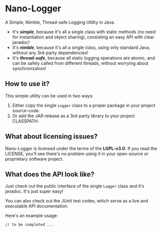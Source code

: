 # Nano-Logger
A Simple, Nimble, Thread-safe Logging Utility in Java.
 - It's ***simple***, because it's all a single class with static methods (no need for instantiation and object sharing), consisting an easy API with clear javadoc!
 - It's ***nimble***, because it's all a single class, using only standard Java, without any 3rd-party dependencies!
 - It's ***thread-safe***, because all static logging operations are atomic, and can be safely called from different threads, without worrying about synchronization!

## How to use it?
This simple utility can be used in two ways:
 1. Either copy the single `Logger` class to a proper package in your project source-code.
 2. Or add the JAR release as a 3rd-party library to your project CLASSPATH.

## What about licensing issues?
Nano-Logger is licensed under the terms of the **LGPL-v3.0**. If you read the LICENSE, you'll see there's no problem using it in your open-source or proprietary software project.

## What does the API look like?
Just check out the public interface of the single `Logger` class and it's javadoc. It's just super easy!

You can also check out the JUnit test codes, which serve as a live and executable API documentation.

Here's an example usage:

    // to be completed ...
